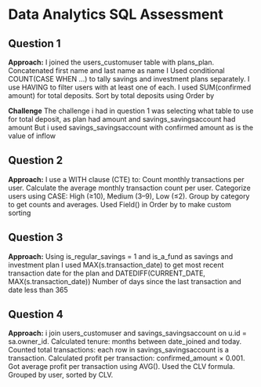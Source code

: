 # Data Analytics SQL Assessment

## Question 1
**Approach:**
I joined the users_customuser table with plans_plan.
Concatenated first name and last name as name
I Used conditional COUNT(CASE WHEN ...) to tally savings and investment plans separately.
I use HAVING to filter users with at least one of each.
I used SUM(confirmed amount) for total deposits.
Sort by total deposits using Order by

**Challenge**
The challenge i had in question 1 was selecting what table to use for total deposit, as plan had amount and savings_savingsaccount had amount
But i used savings_savingsaccount with confirmed amount as is the value of inflow

## Question 2
**Approach:**
I use a WITH clause (CTE) to:
Count monthly transactions per user.
Calculate the average monthly transaction count per user.
Categorize users using CASE: High (≥10), Medium (3–9), Low (≤2).
Group by category to get counts and averages.
Used Field() in Order by to make custom sorting 

## Question 3
**Approach:**
Using is_regular_savings = 1 and is_a_fund as savings and investment plan
I used MAX(s.transaction_date) to get most recent transaction date for the plan
and DATEDIFF(CURRENT_DATE, MAX(s.transaction_date)) Number of days since the last transaction
and date less than 365

## Question 4
**Approach:**
i join users_customuser and savings_savingsaccount on u.id = sa.owner_id.
Calculated tenure: months between date_joined and today.
Counted total transactions: each row in savings_savingsaccount is a transaction.
Calculated profit per transaction: confirmed_amount × 0.001.
Got average profit per transaction using AVG().
Used the CLV formula.
Grouped by user, sorted by CLV.
